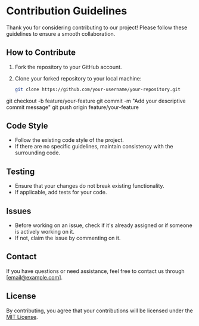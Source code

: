 # Contribution Guidelines

Thank you for considering contributing to our project! Please follow these guidelines to ensure a smooth collaboration.

## How to Contribute

1. Fork the repository to your GitHub account.

2. Clone your forked repository to your local machine:

   ```bash
   git clone https://github.com/your-username/your-repository.git
git checkout -b feature/your-feature
git commit -m "Add your descriptive commit message"
git push origin feature/your-feature


## Code Style

- Follow the existing code style of the project.
- If there are no specific guidelines, maintain consistency with the surrounding code.

## Testing

- Ensure that your changes do not break existing functionality.
- If applicable, add tests for your code.

## Issues

- Before working on an issue, check if it's already assigned or if someone is actively working on it.
- If not, claim the issue by commenting on it.

## Contact

If you have questions or need assistance, feel free to contact us through [email@example.com].

## License

By contributing, you agree that your contributions will be licensed under the [MIT License](LICENSE).
